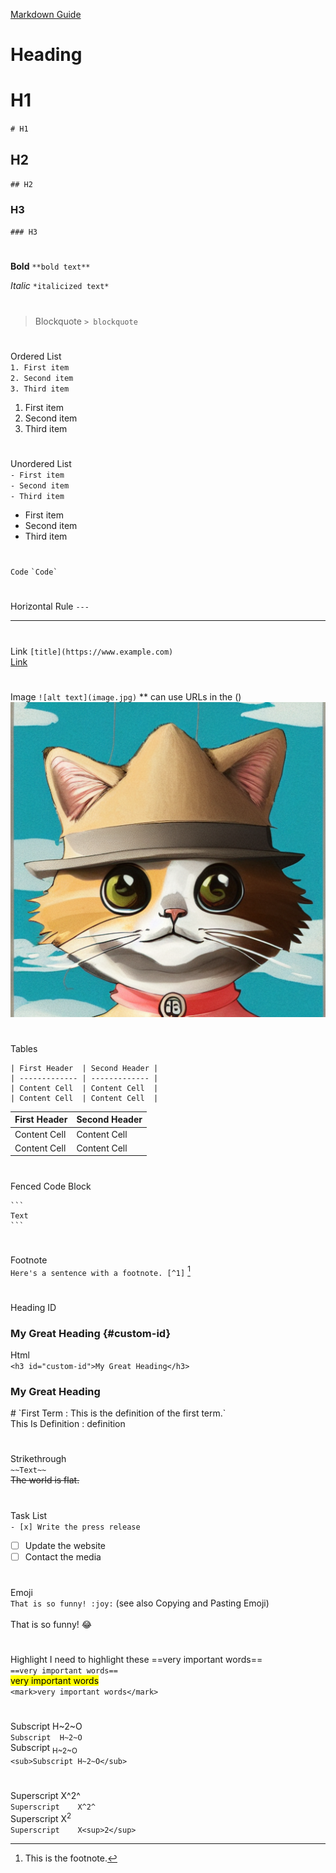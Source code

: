 [Markdown Guide](https://www.markdownguide.org/extended-syntax/#tables)

# Heading	 <br />
# H1 
`# H1` <br />
## H2 
`## H2` <br />
### H3 
`### H3` <br />
#
**Bold**	`**bold text**` <br />

*Italic*	`*italicized text*`<br />
#
> Blockquote `> blockquote` <br />
#
Ordered List	<br />
`1. First item` <br />
`2. Second item` <br />
`3. Third item` <br />
1. First item
2. Second item
3. Third item
#
Unordered List	 <br />
`- First item` <br />
`- Second item` <br />
`- Third item` <br />
- First item
- Second item
- Third item
#
`Code`	 `` `Code` `` <br />
#
Horizontal Rule	`---` <br />

---

#
Link	`[title](https://www.example.com)`  <br />
[Link](https://github.com/ebelious/Self-Hosted/new/main) <br />
#
Image	`![alt text](image.jpg)` ** can use URLs in the () <br />
![alt text](https://github.com/ebelious/Self-Hosted/blob/main/Images/fedora%20Cat.png)

#
Tables
```
| First Header  | Second Header |
| ------------- | ------------- |
| Content Cell  | Content Cell  |
| Content Cell  | Content Cell  |
```
| First Header  | Second Header |
| ------------- | ------------- |
| Content Cell  | Content Cell  |
| Content Cell  | Content Cell  |
#
Fenced Code Block	

```` 
```
Text
```
````
#
Footnote	<br />
`Here's a sentence with a footnote. [^1]` [^1] <br />
[^1]: This is the footnote. 
#
Heading ID<br />	
### My Great Heading {#custom-id} <br />
Html<br />
`<h3 id="custom-id">My Great Heading</h3>`
<h3 id="custom-id">My Great Heading</h3>
#
`First Term
: This is the definition of the first term.`<br />
This Is Definition 
: definition

#
Strikethrough	 <br />
`~~Text~~` <br />
~~The world is flat.~~ <br />
#
Task List	<br />
`- [x] Write the press release`
- [ ] Update the website
- [ ] Contact the media
#
Emoji <br />
`That is so funny! :joy:`
(see also Copying and Pasting Emoji)<br />	
That is so funny! :joy:
#
Highlight	I need to highlight these ==very important words== <br />
`==very important words== `<br />
<mark>very important words</mark> <br />
`<mark>very important words</mark>`<br />


#
Subscript	H~2~O <br />
`Subscript	H~2~O` <br />
Subscript <sub>H~2~O</sub>  <br />
`<sub>Subscript	H~2~O</sub>`<br />
#
Superscript	X^2^ <br />
`Superscript	X^2^`  <br />
Superscript	X<sup>2</sup> <br />
`Superscript	X<sup>2</sup>` <br />
